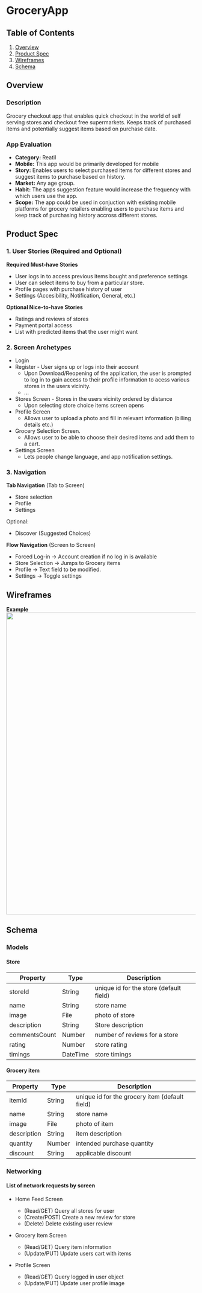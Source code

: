 

# GroceryApp

## Table of Contents
1. [Overview](#Overview)
2. [Product Spec](#Product-Spec)
3. [Wireframes](#Wireframes)
4. [Schema](#Schema)

## Overview
### Description
Grocery checkout app that enables quick checkout in the world of self serving stores and checkout free supermarkets. Keeps track of purchased items and potentially suggest items based on purchase date.

### App Evaluation
- **Category:** Reatil
- **Mobile:** This app would be primarily developed for mobile
- **Story:** Enables users to select purchased items for different stores and suggest items to purchase based on history.
- **Market:** Any age group.
- **Habit:** The apps suggestion feature would increase the frequency with which users use the app.
- **Scope:** The app could be used in conjuction with existing mobile platforms for grocery retailers enabling users to purchase items and keep track of purchasing history accross different stores.

## Product Spec
### 1. User Stories (Required and Optional)

**Required Must-have Stories**

* User logs in to access previous items bought and preference settings
* User can select items to buy from a particular store.
* Profile pages with purchase history of user
* Settings (Accesibility, Notification, General, etc.)

**Optional Nice-to-have Stories**

* Ratings and reviews of stores
* Payment portal access
* List with predicted items that the user might want 

### 2. Screen Archetypes

* Login 
* Register - User signs up or logs into their account
   * Upon Download/Reopening of the application, the user is prompted to log in to gain access to their profile information to acess various stores in the users vicinity. 
   * ...
* Stores Screen - Stores in the users vicinity ordered by distance
   * Upon selecting store choice items screen opens
* Profile Screen 
   * Allows user to upload a photo and fill in relevant information (billing details etc.)
* Grocery Selection Screen.
   * Allows user to be able to choose their desired items and add them to a cart.
* Settings Screen
   * Lets people change language, and app notification settings.

### 3. Navigation

**Tab Navigation** (Tab to Screen)

* Store selection
* Profile
* Settings

Optional:
* Discover (Suggested Choices)

**Flow Navigation** (Screen to Screen)
* Forced Log-in -> Account creation if no log in is available
* Store Selection  -> Jumps to Grocery items
* Profile -> Text field to be modified. 
* Settings -> Toggle settings

## Wireframes

**Example**
<img src="https://i.imgur.com/9CrjH1K.jpg" width=800><br>


## Schema 
### Models
#### Store

   | Property      | Type     | Description |
   | ------------- | -------- | ------------|
   | storeId      | String   | unique id for the store (default field) |
   | name          | String   | store name |
   | image         | File     | photo of store |
   | description   | String   | Store description |
   | commentsCount | Number   | number of reviews for a store |
   | rating        | Number   | store rating |
   | timings       | DateTime | store timings |

#### Grocery item 
   
   | Property      | Type     | Description |
   | ------------- | -------- | ------------|
   | itemId        | String   | unique id for the grocery item (default field) |
   | name          | String   | store name |
   | image         | File     | photo of item |
   | description   | String   | item description |
   | quantity      | Number   | intended purchase quantity |
   | discount      | String   | applicable discount  |


  
### Networking
#### List of network requests by screen
   - Home Feed Screen
      - (Read/GET) Query all stores for user 
      - (Create/POST) Create a new review for store 
      - (Delete) Delete existing user review
   - Grocery Item Screen
      - (Read/GET) Query item information
      - (Update/PUT) Update users cart with items

   - Profile Screen
      - (Read/GET) Query logged in user object
      - (Update/PUT) Update user profile image
